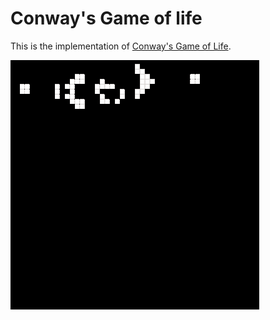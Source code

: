 # Conway's Game of life

This is the implementation of [Conway's Game of Life](https://en.wikipedia.org/wiki/Conway's_Game_of_Life).

![glider_gun](./glider_gun_example.gif)
